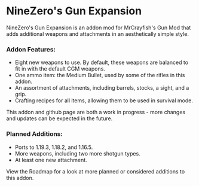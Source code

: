 # NineZero's Gun Expansion
NineZero's Gun Expansion is an addon mod for MrCrayfish's Gun Mod that adds additional weapons and attachments in an aesthetically simple style.

### Addon Features:
* Eight new weapons to use. By default, these weapons are balanced to fit in with the default CGM weapons.
* One ammo item: the Medium Bullet, used by some of the rifles in this addon.
* An assortment of attachments, including barrels, stocks, a sight, and a grip.
* Crafting recipes for all items, allowing them to be used in survival mode.

This addon and github page are both a work in progress - more changes and updates can be expected in the future.

### Planned Additions:
* Ports to 1.19.3, 1.18.2, and 1.16.5.
* More weapons, including two more shotgun types.
* At least one new attachment.

View the Roadmap for a look at more planned or considered additions to this addon.